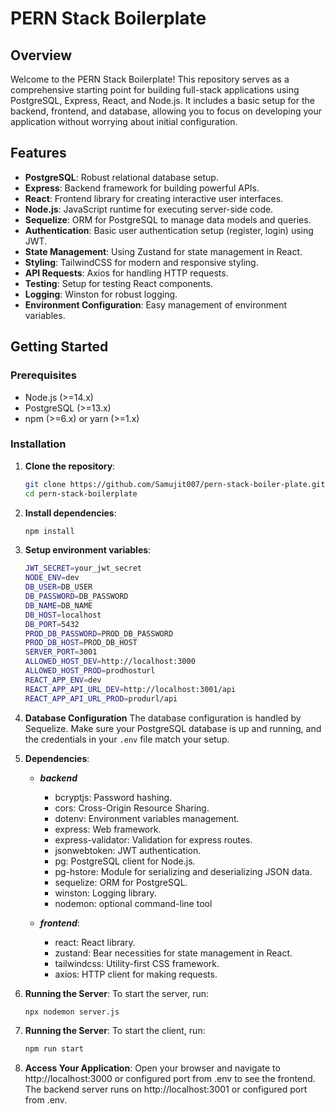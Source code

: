 # PERN Stack Boilerplate

## Overview

Welcome to the PERN Stack Boilerplate! This repository serves as a comprehensive starting point for building full-stack applications using PostgreSQL, Express, React, and Node.js. It includes a basic setup for the backend, frontend, and database, allowing you to focus on developing your application without worrying about initial configuration.

## Features

- **PostgreSQL**: Robust relational database setup.
- **Express**: Backend framework for building powerful APIs.
- **React**: Frontend library for creating interactive user interfaces.
- **Node.js**: JavaScript runtime for executing server-side code.
- **Sequelize**: ORM for PostgreSQL to manage data models and queries.
- **Authentication**: Basic user authentication setup (register, login) using JWT.
- **State Management**: Using Zustand for state management in React.
- **Styling**: TailwindCSS for modern and responsive styling.
- **API Requests**: Axios for handling HTTP requests.
- **Testing**: Setup for testing React components.
- **Logging**: Winston for robust logging.
- **Environment Configuration**: Easy management of environment variables.

## Getting Started

### Prerequisites

- Node.js (>=14.x)
- PostgreSQL (>=13.x)
- npm (>=6.x) or yarn (>=1.x)

### Installation

1. **Clone the repository**:
   ```sh
   git clone https://github.com/Samujit007/pern-stack-boiler-plate.git
   cd pern-stack-boilerplate

2. **Install dependencies**:
    ```sh
    npm install
    ```

3. **Setup environment variables**:
    ```sh
    JWT_SECRET=your_jwt_secret
    NODE_ENV=dev
    DB_USER=DB_USER
    DB_PASSWORD=DB_PASSWORD
    DB_NAME=DB_NAME
    DB_HOST=localhost
    DB_PORT=5432
    PROD_DB_PASSWORD=PROD_DB_PASSWORD
    PROD_DB_HOST=PROD_DB_HOST
    SERVER_PORT=3001
    ALLOWED_HOST_DEV=http://localhost:3000  
    ALLOWED_HOST_PROD=prodhosturl
    REACT_APP_ENV=dev
    REACT_APP_API_URL_DEV=http://localhost:3001/api
    REACT_APP_API_URL_PROD=produrl/api
    
    ```

4.  **Database Configuration**
    The database configuration is handled by Sequelize. Make sure your PostgreSQL database is up and running, and the credentials in your `.env` file match your setup.


5. **Dependencies**:
    - ***backend*** 
        - bcryptjs: Password hashing.
        - cors: Cross-Origin Resource Sharing.
        - dotenv: Environment variables management.
        - express: Web framework.
        - express-validator: Validation for express routes.
        - jsonwebtoken: JWT authentication.
        - pg: PostgreSQL client for Node.js.
        - pg-hstore: Module for serializing and deserializing JSON data.
        - sequelize: ORM for PostgreSQL.
        - winston: Logging library.
        - nodemon: optional command-line tool
    
    - ***frontend***:
        - react: React library.
        - zustand: Bear necessities for state management in React.
        - tailwindcss: Utility-first CSS framework. 
        - axios: HTTP client for making requests.  

6. **Running the Server**:
    To start the server, run: 
    ```bash
    npx nodemon server.js
    ```     

6. **Running the Server**:
    To start the client, run: 
    ```bash
    npm run start
    ```    
7. **Access Your Application**:
    Open your browser and navigate to http://localhost:3000 or configured port from .env to see the frontend.
    The backend server runs on http://localhost:3001 or configured port from .env.